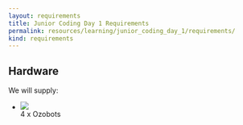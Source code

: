 ```yaml
---
layout: requirements
title: Junior Coding Day 1 Requirements
permalink: resources/learning/junior_coding_day_1/requirements/
kind: requirements
---
```


<h2 class="hardware">Hardware</h2>

We will supply: 

<ul class="hardware-items">

<li>
<a href="{{ "/resources/learning/junior_coding_day_1/ozobot/" | absolute_url }}"><img src="{{ "/images/components/ozobot_large.jpg" | absolute_url }}" /></a>

<div class="detail">4 x Ozobots</div>
</li>


</ul>
